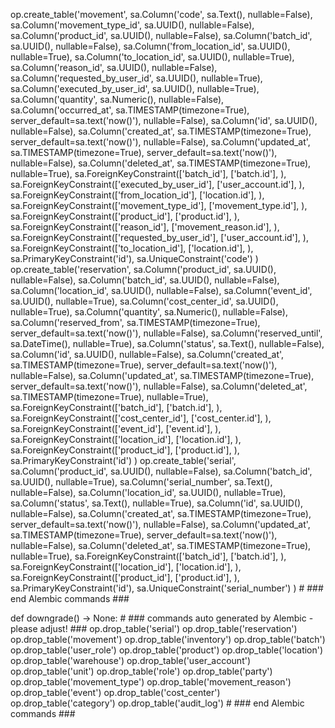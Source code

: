 op.create_table('movement',
    sa.Column('code', sa.Text(), nullable=False),
    sa.Column('movement_type_id', sa.UUID(), nullable=False),
    sa.Column('product_id', sa.UUID(), nullable=False),
    sa.Column('batch_id', sa.UUID(), nullable=False),
    sa.Column('from_location_id', sa.UUID(), nullable=True),
    sa.Column('to_location_id', sa.UUID(), nullable=True),
    sa.Column('reason_id', sa.UUID(), nullable=False),
    sa.Column('requested_by_user_id', sa.UUID(), nullable=True),
    sa.Column('executed_by_user_id', sa.UUID(), nullable=True),
    sa.Column('quantity', sa.Numeric(), nullable=False),
    sa.Column('occurred_at', sa.TIMESTAMP(timezone=True), server_default=sa.text('now()'), nullable=False),
    sa.Column('id', sa.UUID(), nullable=False),
    sa.Column('created_at', sa.TIMESTAMP(timezone=True), server_default=sa.text('now()'), nullable=False),
    sa.Column('updated_at', sa.TIMESTAMP(timezone=True), server_default=sa.text('now()'), nullable=False),
    sa.Column('deleted_at', sa.TIMESTAMP(timezone=True), nullable=True),
    sa.ForeignKeyConstraint(['batch_id'], ['batch.id'], ),
    sa.ForeignKeyConstraint(['executed_by_user_id'], ['user_account.id'], ),
    sa.ForeignKeyConstraint(['from_location_id'], ['location.id'], ),
    sa.ForeignKeyConstraint(['movement_type_id'], ['movement_type.id'], ),
    sa.ForeignKeyConstraint(['product_id'], ['product.id'], ),
    sa.ForeignKeyConstraint(['reason_id'], ['movement_reason.id'], ),
    sa.ForeignKeyConstraint(['requested_by_user_id'], ['user_account.id'], ),
    sa.ForeignKeyConstraint(['to_location_id'], ['location.id'], ),
    sa.PrimaryKeyConstraint('id'),
    sa.UniqueConstraint('code')
    )
    op.create_table('reservation',
    sa.Column('product_id', sa.UUID(), nullable=False),
    sa.Column('batch_id', sa.UUID(), nullable=False),
    sa.Column('location_id', sa.UUID(), nullable=False),
    sa.Column('event_id', sa.UUID(), nullable=True),
    sa.Column('cost_center_id', sa.UUID(), nullable=True),
    sa.Column('quantity', sa.Numeric(), nullable=False),
    sa.Column('reserved_from', sa.TIMESTAMP(timezone=True), server_default=sa.text('now()'), nullable=False),
    sa.Column('reserved_until', sa.DateTime(), nullable=True),
    sa.Column('status', sa.Text(), nullable=False),
    sa.Column('id', sa.UUID(), nullable=False),
    sa.Column('created_at', sa.TIMESTAMP(timezone=True), server_default=sa.text('now()'), nullable=False),
    sa.Column('updated_at', sa.TIMESTAMP(timezone=True), server_default=sa.text('now()'), nullable=False),
    sa.Column('deleted_at', sa.TIMESTAMP(timezone=True), nullable=True),
    sa.ForeignKeyConstraint(['batch_id'], ['batch.id'], ),
    sa.ForeignKeyConstraint(['cost_center_id'], ['cost_center.id'], ),
    sa.ForeignKeyConstraint(['event_id'], ['event.id'], ),
    sa.ForeignKeyConstraint(['location_id'], ['location.id'], ),
    sa.ForeignKeyConstraint(['product_id'], ['product.id'], ),
    sa.PrimaryKeyConstraint('id')
    )
    op.create_table('serial',
    sa.Column('product_id', sa.UUID(), nullable=False),
    sa.Column('batch_id', sa.UUID(), nullable=True),
    sa.Column('serial_number', sa.Text(), nullable=False),
    sa.Column('location_id', sa.UUID(), nullable=True),
    sa.Column('status', sa.Text(), nullable=True),
    sa.Column('id', sa.UUID(), nullable=False),
    sa.Column('created_at', sa.TIMESTAMP(timezone=True), server_default=sa.text('now()'), nullable=False),
    sa.Column('updated_at', sa.TIMESTAMP(timezone=True), server_default=sa.text('now()'), nullable=False),
    sa.Column('deleted_at', sa.TIMESTAMP(timezone=True), nullable=True),
    sa.ForeignKeyConstraint(['batch_id'], ['batch.id'], ),
    sa.ForeignKeyConstraint(['location_id'], ['location.id'], ),
    sa.ForeignKeyConstraint(['product_id'], ['product.id'], ),
    sa.PrimaryKeyConstraint('id'),
    sa.UniqueConstraint('serial_number')
    )
    # ### end Alembic commands ###


def downgrade() -> None:
    # ### commands auto generated by Alembic - please adjust! ###
    op.drop_table('serial')
    op.drop_table('reservation')
    op.drop_table('movement')
    op.drop_table('inventory')
    op.drop_table('batch')
    op.drop_table('user_role')
    op.drop_table('product')
    op.drop_table('location')
    op.drop_table('warehouse')
    op.drop_table('user_account')
    op.drop_table('unit')
    op.drop_table('role')
    op.drop_table('party')
    op.drop_table('movement_type')
    op.drop_table('movement_reason')
    op.drop_table('event')
    op.drop_table('cost_center')
    op.drop_table('category')
    op.drop_table('audit_log')
    # ### end Alembic commands ###
